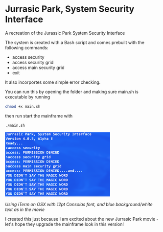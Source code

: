 # Jurrasic Park, System Security Interface
A recreation of the Jurassic Park System Security Interface

The system is created with a Bash script and comes prebuilt with the following commands:
- access security
- access security grid
- access main security grid
- exit

It also incorportes some simple error checking.

You can run this by opening the folder and making sure main.sh is executable by running 
```bash
chmod +x main.sh
```
then run start the mainframe with
```bash
./main.sh
```

![JPSI Screen Shot](/screen-shot.png)

*Using iTerm on OSX with 12pt Consolas font, and blue background/white text as in the movie*

I created this just because I am excited about the new Jurrasic Park movie - let's hope they upgrade the mainframe look in this version!

